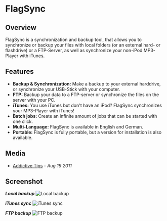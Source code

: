 # FlagSync

## Overview

FlagSync is a synchronization and backup tool, that allows you to synchronize or backup your files 
with local folders (or an external hard- or flashdrive) or a FTP-Server, as well as synchronize your non-iPod MP3-Player with iTunes.

## Features

- **Backup & Synchronization:** Make a backup to your external harddrive, or synchronize your USB-Stick with your computer.
- **FTP:** Backup your data to a FTP-server or synchronize the files on the server with your PC.
- **iTunes:** You use iTunes but don't have an iPod? FlagSync synchronizes your MP3-Player with iTunes!
- **Batch jobs:** Create an infinite amount of jobs that can be started with one click.
- **Multi-Language:** FlagSync is available in English and German.
- **Portable:** FlagSync is fully portable, but a version for installation is also available.

## Media

- [Addictive Tips][1]  - *Aug 19 2011*

## Screenshot

***Local backup***
![Local backup][2]

***iTunes sync***
![iTunes sync][3]

***FTP backup***
![FTP backup][4]

[1]: http://www.addictivetips.com/windows-tips/sync-itunes-with-portable-media-player-backup-data-on-ftp-usb-flagsync
[2]: http://flagbug.github.com/flagsync/local-backup.jpg
[3]: http://flagbug.github.com/flagsync/iTunes-sync.JPG
[4]: http://flagbug.github.com/flagsync/ftp-backup.jpg
                  